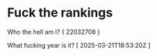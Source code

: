 # Fuck the rankings

Who the hell am I?
{ 22032708 }

What fucking year is it?
[ 2025-03-21T18:53:20Z ]
